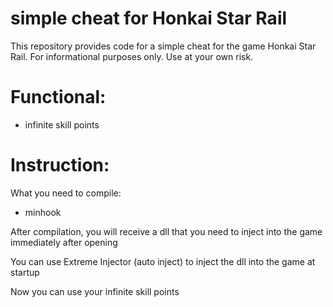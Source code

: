# simple cheat for Honkai Star Rail
This repository provides code for a simple cheat for the game Honkai Star Rail. For informational purposes only. Use at your own risk.

# Functional:
- infinite skill points

# Instruction:
What you need to compile:
- minhook

After compilation, you will receive a dll that you need to inject into the game immediately after opening

You can use Extreme Injector (auto inject) to inject the dll into the game at startup

Now you can use your infinite skill points

